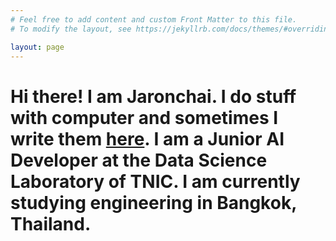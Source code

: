 ```yaml
---
# Feel free to add content and custom Front Matter to this file.
# To modify the layout, see https://jekyllrb.com/docs/themes/#overriding-theme-defaults

layout: page
---
```


# Hi there! I am **Jaronchai**. I do stuff with computer and sometimes I write them [here][blog]. I am a Junior AI Developer at the Data Science Laboratory of TNIC. I am currently studying engineering in Bangkok, Thailand. 

[blog]: blog/
